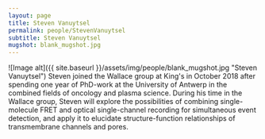 ```yaml
---
layout: page
title: Steven Vanuytsel	
permalink: people/StevenVanuytsel
subtitle: Steven Vanuytsel
mugshot: blank_mugshot.jpg
---
```

![Image alt]({{ site.baseurl }}/assets/img/people/blank_mugshot.jpg "Steven Vanuytsel")
Steven joined the Wallace group at King's in October 2018 after spending one year of PhD-work at the University of Antwerp in the combined fields of oncology and plasma science. During his time in the Wallace group, Steven will explore the possibilities of combining single-molecule FRET and optical single-channel recording for simultaneous event detection, and apply it to elucidate structure-function relationships of transmembrane channels and pores.


